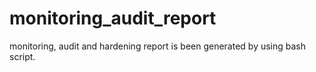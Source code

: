 # monitoring_audit_report
monitoring, audit and hardening report is been generated by using bash script. 
